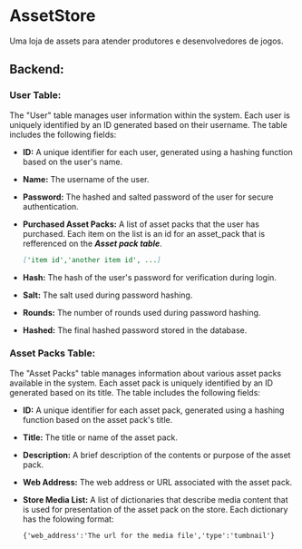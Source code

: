# AssetStore
Uma loja de assets para atender produtores e desenvolvedores de jogos.

## Backend:

### User Table:

The "User" table manages user information within the system. Each user is uniquely identified by an ID generated based on their username. The table includes the following fields:
- **ID:** A unique identifier for each user, generated using a hashing function based on the user's name.
- **Name:** The username of the user.
- **Password:** The hashed and salted password of the user for secure authentication.
- **Purchased Asset Packs:** A list of asset packs that the user has purchased. Each item on the list is an id for an asset_pack that is refferenced on the ***Asset pack table***.

    ```markdown
    ['item id','another item id', ...]
    
- **Hash:** The hash of the user's password for verification during login.
- **Salt:** The salt used during password hashing.
- **Rounds:** The number of rounds used during password hashing.
- **Hashed:** The final hashed password stored in the database.

### Asset Packs Table:

The "Asset Packs" table manages information about various asset packs available in the system. Each asset pack is uniquely identified by an ID generated based on its title. The table includes the following fields:

- **ID:** A unique identifier for each asset pack, generated using a hashing function based on the asset pack's title.
- **Title:** The title or name of the asset pack.
- **Description:** A brief description of the contents or purpose of the asset pack.
- **Web Address:** The web address or URL associated with the asset pack.
- **Store Media List:** A list of dictionaries that describe media content that is used for presentation of the asset pack on the store. Each dictionary has the folowing format:

    ```markdown
    {'web_address':'The url for the media file','type':'tumbnail'} 
